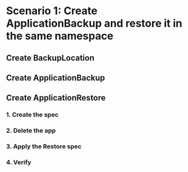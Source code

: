 # Scenario 1: Create ApplicationBackup and restore it in the same namespace

## Create BackupLocation

## Create ApplicationBackup

## Create ApplicationRestore

### 1. Create the spec

### 2. Delete the app

### 3. Apply the Restore spec

### 4. Verify